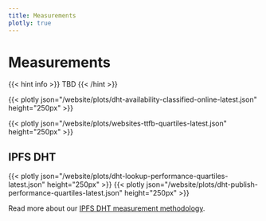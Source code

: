 ```yaml
---
title: Measurements
plotly: true
---
```


# Measurements

{{< hint info >}}
TBD
{{< /hint >}}

{{< plotly json="/website/plots/dht-availability-classified-online-latest.json" height="250px" >}}


{{< plotly json="/website/plots/websites-ttfb-quartiles-latest.json" height="250px" >}}

## IPFS DHT

{{< plotly json="/website/plots/dht-lookup-performance-quartiles-latest.json" height="250px" >}}
{{< plotly json="/website/plots/dht-publish-performance-quartiles-latest.json" height="250px" >}}

Read more about our [IPFS DHT measurement methodology](./ipfsdht#methodology).
